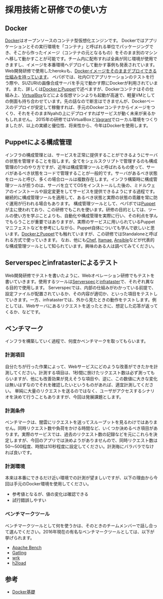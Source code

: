 # 採用技術と研修での使い方

## Docker

[Docker](https://www.docker.com/)はオープンソースのコンテナ型仮想化エンジンです。
Dockerではアプリケーションとその実行環境を「コンテナ」と呼ばれる単位でパッケージングでき、そこから作ったイメージ（コンテナの元となるもの）をそのまま別のマシンへ移して動かすことが可能です。チーム内に配布すれば全員が同じ環境が使用できますし、イメージを本番環境へデプロイして動かす事例も発表されています。Web開発研修で使用したherokuも、[Dockerイメージをそのままデプロイできる仕組みを持っています](https://devcenter.heroku.com/changelog-items/926)。
ペパボでは、社内CIでアプリケーションのテストを行う際や、SUZURIの画像合成サーバを手元で動かす際にDockerが利用されています。また、詳しくは[DockerとPuppet](docker_puppet.md)で述べますが、Dockerコンテナはその仕組み上、[VirtualBox](https://www.virtualbox.org/)などによる仮想マシンよりも起動が高速で、軽量VMとしての側面も持ち合わせています。先の話なので断言はできませんが、Dockerベースのデプロイが安定して稼働すれば、手元のDockerコンテナからイメージをつくり、それをそのままNyahの上にデプロイすればサービスが動く未来が来るかもしれません。
2015年の研修ではVirtualBoxと[Vagrant](https://www.vagrantup.com/)でローカル環境をつくりましたが、以上の実績と優位性、将来性から、今年はDockerを使用します。

## Puppetによる構成管理

インフラの構成管理とは、サービスを正常に提供することができるようにサーバの状態を管理することを指します。全てをシェルスクリプトで管理するのも構成管理の1つのやり方ですが、近年は構成管理ツールと呼ばれるもの使って、サーバがあるべき状態をコードで管理することが一般的です。サーバがあるべき状態をロールと呼び、多くの場合ロールは複数存在します。インフラ構築時に構成管理ツールが担うのは、サーバを立ててOSをインストールした後の、ミドルウェアのインストールや設定変更をしてサービスを提供できるようにする過程です。継続的に構成管理ツールを適用して、あるべき状態と実際の状態の乖離を常に防ぐ運用が行われる場合もあります。
構成管理ツールとして、ペパボでは[Puppet](https://puppet.com/product/how-puppet-works)が主に使われており、この研修でもこれを使います。研修の目的としては、ツールの使い方を学ぶことよりも、自動化や構成管理を実際に行い、その利点を学んでもらうことが重要ではありますが、実際のサービスに用いられているPuppetマニフェストなどを参考にしながら、Puppet自体についても学んで欲しいと思います。[DockerとPuppet](docker_puppet.md)でも触れていますが、この研修ではStandaloneと呼ばれる方式で使っていきます。
なお、他にも[Chef](https://www.chef.io/chef/), [Itamae](http://itamae.kitchen/), [Ansible](https://www.ansible.com/)などが代表的な構成管理ツールとして知られています。興味のある人は調べてみてください。

## Serverspecとinfratasterによるテスト

Web開発研修でテストを書いたように、Webオペレーション研修でもテストを書いていきます。使用するツールは[Serverspec](https://github.com/mizzy/specinfra)と[infrataster](https://github.com/ryotarai/infrataster)で、それぞれ異なる目的で使用します。
Serverspecでは、内部の仕組みがわかっている前提で、設定ファイルが配置されているか、その内容が適切か、といった項目をテストしていきます。一方、infratasterでは、外から見たときの動作をテストします。例としては、Webサーバにあるリクエストを送ったときに、想定した応答が返ってくるか、などです。

## ベンチマーク

インフラを構築していく過程で、何度かベンチマークを取ってもらいます。

### 計測項目

自分たちが行った作業によって、Webサービスにどのような改善ができたかを計測してください。計測する項目は、1秒間に捌けたリクエスト数は必ず測ってもらいますが、他にも改善効果が見えそうな項目や、逆に、この数値に大きな変化は無いはずなのでそれを確認したいというものがあれば、適宜計測してください。
単純に大量のリクエストを送るのではなく、ユーザがアクセスするシナリオを決めて行うこともありますが、今回は発展課題とします。

### 計測条件

ベンチマークは、闇雲にリクエストを送ってスループットを見るわけではありません。同時リクエスト数や負荷をかける時間など、いくつか決めるべき項目があります。実際のサービスでは、過去のリクエスト数の記録などを元にこれらを決定しますが、今回のアプリでは決めようがありませんので、同時リクエスト数は50〜500程度、時間は10秒程度に設定してください。計測毎にバラバラでなければ良いです。

### 計測環境

本来は本番にできるだけ近い環境での計測が望ましいですが、以下の理由から今回は手元のDocker環境を使用してください。

- 参考値となるが、値の変化は確認できる
- 試行錯誤しやすい

### ベンチマークツール

ベンチマークツールとして何を使うかは、そのときのチームメンバーで話し合って選んでください。2016年現在の有名なベンチマークツールとしては、以下が挙げられます。

- [Apache Bench](https://httpd.apache.org/docs/2.4/programs/ab.html)
- [Gatling](http://gatling.io/#/)
- [wrk](https://github.com/wg/wrk)
- [h2load](https://nghttp2.org/documentation/h2load-howto.html)

## 参考

- [Docker基礎](http://www.slideshare.net/mainya/dockerdocker09-010)
